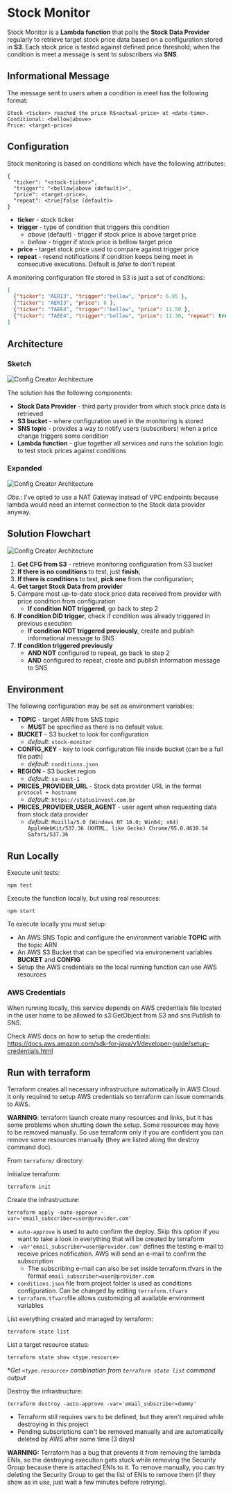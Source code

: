 # Stock Monitor
Stock Monitor is a **Lambda function** that polls the **Stock Data Provider** regularly to retrieve target stock price 
data based on a configuration stored in **S3**. Each stock price is tested against defined price threshold; when the 
condition is meet a message is sent to subscribers via **SNS**.

## Informational Message

The message sent to users when a condition is meet has the following format:

```shell
Stock <ticker> reached the price R$<actual-price> at <date-time>.
Conditional: <bellow|above>
Price: <target-price>
```

## Configuration

Stock monitoring is based on conditions which have the following attributes:

```
{
  "ticker": "<stock-ticker>",
  "trigger": "<bellow|above (default)>",
  "price": <target-price>,
  "repeat": <true|false (default)>
}
```

- **ticker** - stock ticker
- **trigger** - type of condition that triggers this condition
  - *above* (default) - trigger if stock price is above target price
  - *bellow* - trigger if stock price is bellow target price
- **price** - target stock price used to compare against trigger price
- **repeat** - resend notifications if condition keeps being meet in consecutive executions. Default is *false* to 
  don't repeat

A monitoring configuration file stored in S3 is just a set of conditions:

```json
[
  {"ticker": "AERI3", "trigger":"bellow", "price": 6.95 },
  {"ticker": "AERI3", "price": 8 },
  {"ticker": "TAEE4", "trigger":"bellow", "price": 11.50 },
  {"ticker": "TAEE4", "trigger":"bellow", "price": 11.30, "repeat": true }
]
```

## Architecture

### Sketch

![Config Creator Architecture](doc/stock_monitor_arch.png)

The solution has the following components:
- **Stock Data Provider** - third party provider from which stock price data is retrieved
- **S3 bucket** - where configuration used in the monitoring is stored
- **SNS topic** - provides a way to notify users (subscribers) when a price change triggers some condition
- **Lambda function** - glue together all services and runs the solution logic to test stock prices against conditions

### Expanded

![Config Creator Architecture](doc/stock_monitor_arch_expanded.png)

*Obs.:* I've opted to use a NAT Gateway instead of VPC endpoints because lambda would need an internet connection to 
the Stock data provider anyway.

## Solution Flowchart

![Config Creator Architecture](doc/stock_monitor_flowchart.png)

1. **Get CFG from S3** - retrieve monitoring configuration from S3 bucket
2. **If there is no conditions** to test, just **finish**;
3. **If there is conditions** to test, **pick one** from the configuration;
4. **Get target Stock Data from provider**
5. Compare most up-to-date stock price data received from provider with price condition from configuration
   * **If condition NOT triggered**, go back to step 2
6. **If condition DID trigger**, check if condition was already triggered in previous execution
   * **If condition NOT triggered previously**, create and publish informational message to SNS
7. **If condition triggered previously**
   * **AND NOT** configured to repeat, go back to step 2
   * **AND** configured to repeat, create and publish information message to SNS


## Environment

The following configuration may be set as environment variables:

- **TOPIC** - target ARN from SNS topic
  - **MUST** be specified as there is no default value.
- **BUCKET** - S3 bucket to look for configuration
  - _default_: `stock-monitor`
- **CONFIG_KEY** - key to look configuration file inside bucket (can be a full file path)
  - _default_: `conditions.json`
- **REGION** - S3 bucket region
  - _default_: `sa-east-1`
- **PRICES_PROVIDER_URL** - Stock data provider URL in the format `protocol + hostname`
  - _default_: `https://statusinvest.com.br`
- **PRICES_PROVIDER_USER_AGENT** - user agent when requesting data from stock data provider
  - _default_: `Mozilla/5.0 (Windows NT 10.0; Win64; x64) AppleWebKit/537.36 (KHTML, like Gecko) Chrome/95.0.4638.54 Safari/537.36`

## Run Locally

Execute unit tests:
```shell
npm test
```

Execute the function locally, but using real resources:
```shell
npm start
```
To execute locally you must setup:

- An AWS SNS Topic and configure the environment variable **TOPIC** with the topic ARN
- An AWS S3 Bucket that can be specified via environement variables **BUCKET** and **CONFIG**
- Setup the AWS credentials so the local running function can use AWS resources

### AWS Credentials
When running locally, this service depends on AWS credentials file located in the user home to be allowed to
s3:GetObject from S3 and sns:Publish to SNS.

Check AWS docs on how to setup the credentials: https://docs.aws.amazon.com/sdk-for-java/v1/developer-guide/setup-credentials.html

## Run with terraform

Terraform creates all necessary infrastructure automatically in AWS Cloud. It only required to setup AWS credentials 
so terraform can issue commands to AWS.

**WARNING**: terraform launch create many resources and links, but it has some problems when shutting down the setup.
Some resources may have to be removed manually. So use terraform only if you are confident you can remove some 
resources manually (they are listed along the destroy command doc).

From `terraform/` directory:

Initialize terraform:
```shell
terraform init
```

Create the infrastructure:
```shell
terraform apply -auto-approve -var='email_subscriber=user@provider.com'
```

- `auto-approve` is used to auto confirm the deploy. Skip this option if you want to take a look in everything that 
  will be created by terraform
- `-var'email_subscriber=user@provider.com'` defines the testing e-mail to receive prices notification. AWS 
  will send an e-mail to confirm the subscription
  - The subscribing e-mail can also be set inside terraform.tfvars in the format 
    `email_subscriber=user@provider.com`
- `conditions.json` file from project folder is used as conditions configuration. Can be changed by editing `terraform.tfvars`
- `terraform.tfvars`file allows customizing all available environment variables

List everything created and managed by terraform:
```shell
terraform state list
```

List a target resource status:
```shell
terraform state show <type.resource>
```

**Get `<type.resource>` combination from `terraform state list` command output*

Destroy the infrastructure:
```shell
terraform destroy -auto-approve -var='email_subscriber=dummy'
```

- Terraform still requires vars to be defined, but they aren't required while destroying in this project 
- Pending subscriptions can't be removed manually and are automatically deleted by AWS after some time (3 days)

**WARNING:** Terraform has a bug that prevents it from removing the lambda ENIs, so the destroying execution gets 
stuck while removing the Security Group because there is attached ENIs to it. To remove manually, you can try deleting 
the Security Group to get the list of ENIs to remove them (if they show as in use, just wait a few minutes before 
retrying).
